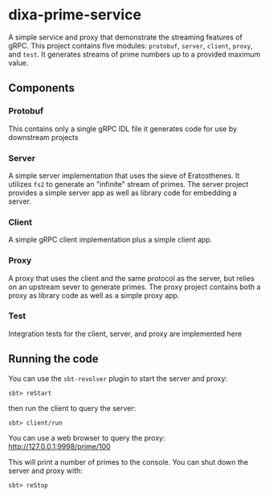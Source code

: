 # dixa-prime-service
A simple service and proxy that demonstrate the streaming features of gRPC. This project contains
five modules: `protobuf`, `server`, `client`, `proxy`, and `test`. It generates streams of prime 
numbers up to a provided maximum value.

## Components
### Protobuf
This contains only a single gRPC IDL file it generates code for use by downstream projects

### Server
A simple server implementation that uses the sieve of Eratosthenes. It utilizes `fs2` to generate
an "infinite" stream of primes. The server project provides a simple server app as well as library
code for embedding a server.

### Client
A simple gRPC client implementation plus a simple client app.

### Proxy
A proxy that uses the client and the same protocol as the server, but relies on an upstream sever
to generate primes. The proxy project contains both a proxy as library code as well as a simple
proxy app.

### Test
Integration tests for the client, server, and proxy are implemented here

## Running the code
You can use the `sbt-revolver` plugin to start the server and proxy:

```shell
sbt> reStart
```

then run the client to query the server:

```shell
sbt> client/run
```

You can use a web browser to query the proxy: http://127.0.0.1:9998/prime/100

This will print a number of primes to the console. You can shut down the server and proxy with:

```shell
sbt> reStop
```

